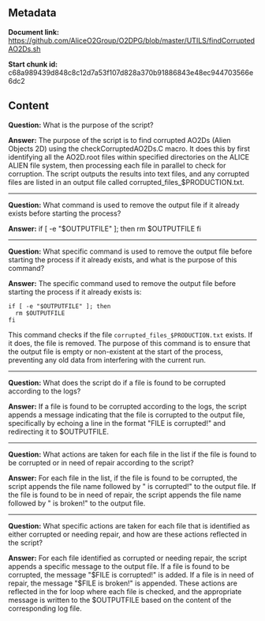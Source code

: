 ## Metadata

**Document link:** https://github.com/AliceO2Group/O2DPG/blob/master/UTILS/findCorruptedAO2Ds.sh

**Start chunk id:** c68a989439d848c8c12d7a53f107d828a370b91886843e48ec944703566e6dc2

## Content

**Question:** What is the purpose of the script?

**Answer:** The purpose of the script is to find corrupted AO2Ds (Alien Objects 2D) using the checkCorruptedAO2Ds.C macro. It does this by first identifying all the AO2D.root files within specified directories on the ALICE ALIEN file system, then processing each file in parallel to check for corruption. The script outputs the results into text files, and any corrupted files are listed in an output file called corrupted_files_$PRODUCTION.txt.

---

**Question:** What command is used to remove the output file if it already exists before starting the process?

**Answer:** if [ -e "$OUTPUTFILE" ]; then
  rm $OUTPUTFILE
fi

---

**Question:** What specific command is used to remove the output file before starting the process if it already exists, and what is the purpose of this command?

**Answer:** The specific command used to remove the output file before starting the process if it already exists is:

```
if [ -e "$OUTPUTFILE" ]; then
  rm $OUTPUTFILE
fi
```

This command checks if the file `corrupted_files_$PRODUCTION.txt` exists. If it does, the file is removed. The purpose of this command is to ensure that the output file is empty or non-existent at the start of the process, preventing any old data from interfering with the current run.

---

**Question:** What does the script do if a file is found to be corrupted according to the logs?

**Answer:** If a file is found to be corrupted according to the logs, the script appends a message indicating that the file is corrupted to the output file, specifically by echoing a line in the format "FILE is corrupted!" and redirecting it to $OUTPUTFILE.

---

**Question:** What actions are taken for each file in the list if the file is found to be corrupted or in need of repair according to the script?

**Answer:** For each file in the list, if the file is found to be corrupted, the script appends the file name followed by " is corrupted!" to the output file. If the file is found to be in need of repair, the script appends the file name followed by " is broken!" to the output file.

---

**Question:** What specific actions are taken for each file that is identified as either corrupted or needing repair, and how are these actions reflected in the script?

**Answer:** For each file identified as corrupted or needing repair, the script appends a specific message to the output file. If a file is found to be corrupted, the message "$FILE is corrupted!" is added. If a file is in need of repair, the message "$FILE is broken!" is appended. These actions are reflected in the for loop where each file is checked, and the appropriate message is written to the $OUTPUTFILE based on the content of the corresponding log file.